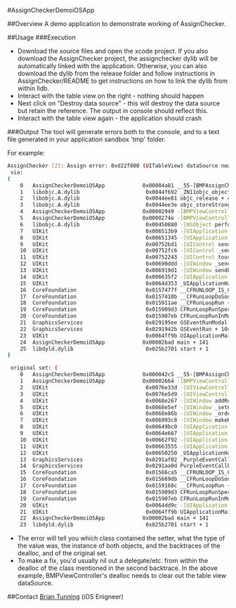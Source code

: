 #AssignCheckerDemoiOSApp

##Overview
A demo application to demonstrate working of AssignChecker. 

##Usage
###Execution
* Download the source files and open the xcode project. If you also download the AssignChecker project, the assignchecker dylib will be automatically linked with the application. Otherwise, you can also download the dylib from the release folder and follow instructions in AssignChecker/README to get instructions on how to link the dylib from within lldb.
* Interact with the table view on the right - nothing should happen
* Next click on "Destroy data source" - this will destroy the data source but retain the reference. The output in console should reflect this.
* Interact with the table view again - the application should crash

###Output
The tool will generate errors both to the console, and to a text file generated in your application sandbox 'tmp' folder.

For example:

```bash
AssignChecker [2]: Assign error: 0xd22f000 (UITableView) dataSource now points to a deallocated object 0x8e6a160 (BMPSampleTableViewDataSource)
 via: 
(
	0   AssignCheckerDemoiOSApp            0x00004a81 __55-[BMPAssignChecker p_monitorSetterOfProperty:ofClass:]_block_invoke_2 + 1265
	1   libobjc.A.dylib                     0x0044f692 _ZN11objc_object17sidetable_releaseEb + 268
	2   libobjc.A.dylib                     0x0044ee81 objc_release + 49
	3   libobjc.A.dylib                     0x0044ee3e objc_storeStrong + 39
	4   AssignCheckerDemoiOSApp            0x00002949 -[BMPViewController setDataSource:] + 57
	5   AssignCheckerDemoiOSApp            0x0000274e -[BMPViewController didTapTestButton:] + 94
	6   libobjc.A.dylib                     0x00450880 -[NSObject performSelector:withObject:withObject:] + 77
	7   UIKit                               0x006513b9 -[UIApplication sendAction:to:from:forEvent:] + 108
	8   UIKit                               0x00651345 -[UIApplication sendAction:toTarget:fromSender:forEvent:] + 61
	9   UIKit                               0x00752bd1 -[UIControl sendAction:to:forEvent:] + 66
	10  UIKit                               0x00752fc6 -[UIControl _sendActionsForEvents:withEvent:] + 577
	11  UIKit                               0x00752243 -[UIControl touchesEnded:withEvent:] + 641
	12  UIKit                               0x00690ddd -[UIWindow _sendTouchesForEvent:] + 852
	13  UIKit                               0x006919d1 -[UIWindow sendEvent:] + 1117
	14  UIKit                               0x006635f2 -[UIApplication sendEvent:] + 242
	15  UIKit                               0x0064d353 _UIApplicationHandleEventQueue + 11455
	16  CoreFoundation                      0x0157477f __CFRUNLOOP_IS_CALLING_OUT_TO_A_SOURCE0_PERFORM_FUNCTION__ + 15
	17  CoreFoundation                      0x0157410b __CFRunLoopDoSources0 + 235
	18  CoreFoundation                      0x015911ae __CFRunLoopRun + 910
	19  CoreFoundation                      0x015909d3 CFRunLoopRunSpecific + 467
	20  CoreFoundation                      0x015907eb CFRunLoopRunInMode + 123
	21  GraphicsServices                    0x029195ee GSEventRunModal + 192
	22  GraphicsServices                    0x0291942b GSEventRun + 104
	23  UIKit                               0x0064ff9b UIApplicationMain + 1225
	24  AssignCheckerDemoiOSApp            0x00002bad main + 141
	25  libdyld.dylib                       0x025b2701 start + 1
) 

 original set: (
	0   AssignCheckerDemoiOSApp            0x000042c5 __55-[BMPAssignChecker p_monitorSetterOfProperty:ofClass:]_block_invoke + 2117
	1   AssignCheckerDemoiOSApp            0x00002664 -[BMPViewController viewDidLoad] + 212
	2   UIKit                               0x0076e33d -[UIViewController loadViewIfRequired] + 696
	3   UIKit                               0x0076e5d9 -[UIViewController view] + 35
	4   UIKit                               0x0068e267 -[UIWindow addRootViewControllerViewIfPossible] + 66
	5   UIKit                               0x0068e5ef -[UIWindow _setHidden:forced:] + 312
	6   UIKit                               0x0068e86b -[UIWindow _orderFrontWithoutMakingKey] + 49
	7   UIKit                               0x006993c8 -[UIWindow makeKeyAndVisible] + 65
	8   UIKit                               0x00649bc0 -[UIApplication _callInitializationDelegatesForURL:payload:suspended:] + 2097
	9   UIKit                               0x0064e667 -[UIApplication _runWithURL:payload:launchOrientation:statusBarStyle:statusBarHidden:] + 824
	10  UIKit                               0x00662f92 -[UIApplication handleEvent:withNewEvent:] + 3517
	11  UIKit                               0x00663555 -[UIApplication sendEvent:] + 85
	12  UIKit                               0x00650250 _UIApplicationHandleEvent + 683
	13  GraphicsServices                    0x0291af02 _PurpleEventCallback + 776
	14  GraphicsServices                    0x0291aa0d PurpleEventCallback + 46
	15  CoreFoundation                      0x01566ca5 __CFRUNLOOP_IS_CALLING_OUT_TO_A_SOURCE1_PERFORM_FUNCTION__ + 53
	16  CoreFoundation                      0x015669db __CFRunLoopDoSource1 + 523
	17  CoreFoundation                      0x0159168c __CFRunLoopRun + 2156
	18  CoreFoundation                      0x015909d3 CFRunLoopRunSpecific + 467
	19  CoreFoundation                      0x015907eb CFRunLoopRunInMode + 123
	20  UIKit                               0x0064dd9c -[UIApplication _run] + 840
	21  UIKit                               0x0064ff9b UIApplicationMain + 1225
	22  AssignCheckerDemoiOSApp            0x00002bad main + 141
	23  libdyld.dylib                       0x025b2701 start + 1
```
    
* The error will tell you which class contained the setter, what the type of the value was, the instance of both objects, and the backtraces of the dealloc, and of the original set.
* To make a fix, you'd usually nil out a delegate/etc. from within the dealloc of the class mentioned in the second backtrace.  In the above example, BMPViewController's dealloc needs to clear out the table view dataSource.

##Contact
[Brian Tunning](http://backyard.yahoo.com/tools/g/employee/profile?user_id=btunning) (iOS Enigneer)<br />
